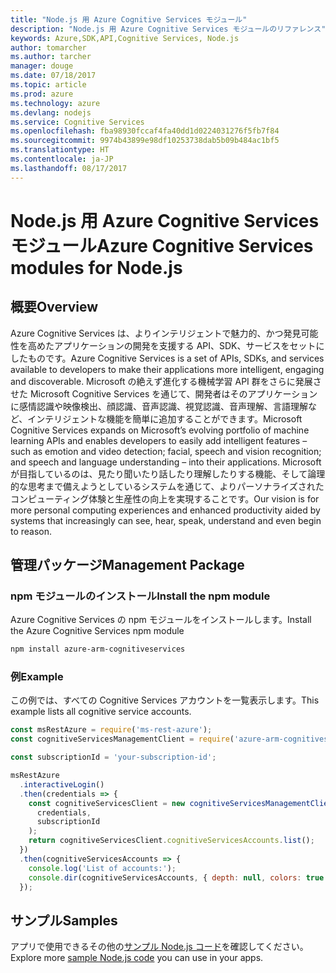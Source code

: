 ```yaml
---
title: "Node.js 用 Azure Cognitive Services モジュール"
description: "Node.js 用 Azure Cognitive Services モジュールのリファレンス"
keywords: Azure,SDK,API,Cognitive Services, Node.js
author: tomarcher
ms.author: tarcher
manager: douge
ms.date: 07/18/2017
ms.topic: article
ms.prod: azure
ms.technology: azure
ms.devlang: nodejs
ms.service: Cognitive Services
ms.openlocfilehash: fba98930fccaf4fa40dd1d0224031276f5fb7f84
ms.sourcegitcommit: 9974b43899e98df10253738dab5b09b484ac1bf5
ms.translationtype: HT
ms.contentlocale: ja-JP
ms.lasthandoff: 08/17/2017
---
```

# <a name="azure-cognitive-services-modules-for-nodejs"></a><span data-ttu-id="d11bf-104">Node.js 用 Azure Cognitive Services モジュール</span><span class="sxs-lookup"><span data-stu-id="d11bf-104">Azure Cognitive Services modules for Node.js</span></span>

## <a name="overview"></a><span data-ttu-id="d11bf-105">概要</span><span class="sxs-lookup"><span data-stu-id="d11bf-105">Overview</span></span>

<span data-ttu-id="d11bf-106">Azure Cognitive Services は、よりインテリジェントで魅力的、かつ発見可能性を高めたアプリケーションの開発を支援する API、SDK、サービスをセットにしたものです。</span><span class="sxs-lookup"><span data-stu-id="d11bf-106">Azure Cognitive Services is a set of APIs, SDKs, and services available to developers to make their applications more intelligent, engaging and discoverable.</span></span> <span data-ttu-id="d11bf-107">Microsoft の絶えず進化する機械学習 API 群をさらに発展させた Microsoft Cognitive Services を通じて、開発者はそのアプリケーションに感情認識や映像検出、顔認識、音声認識、視覚認識、音声理解、言語理解など、インテリジェントな機能を簡単に追加することができます。</span><span class="sxs-lookup"><span data-stu-id="d11bf-107">Microsoft Cognitive Services expands on Microsoft’s evolving portfolio of machine learning APIs and enables developers to easily add intelligent features – such as emotion and video detection; facial, speech and vision recognition; and speech and language understanding – into their applications.</span></span> <span data-ttu-id="d11bf-108">Microsoft が目指しているのは、見たり聞いたり話したり理解したりする機能、そして論理的な思考まで備えようとしているシステムを通じて、よりパーソナライズされたコンピューティング体験と生産性の向上を実現することです。</span><span class="sxs-lookup"><span data-stu-id="d11bf-108">Our vision is for more personal computing experiences and enhanced productivity aided by systems that increasingly can see, hear, speak, understand and even begin to reason.</span></span>

## <a name="management-package"></a><span data-ttu-id="d11bf-109">管理パッケージ</span><span class="sxs-lookup"><span data-stu-id="d11bf-109">Management Package</span></span>

### <a name="install-the-npm-module"></a><span data-ttu-id="d11bf-110">npm モジュールのインストール</span><span class="sxs-lookup"><span data-stu-id="d11bf-110">Install the npm module</span></span>

<span data-ttu-id="d11bf-111">Azure Cognitive Services の npm モジュールをインストールします。</span><span class="sxs-lookup"><span data-stu-id="d11bf-111">Install the Azure Cognitive Services npm module</span></span>

```bash
npm install azure-arm-cognitiveservices
```

### <a name="example"></a><span data-ttu-id="d11bf-112">例</span><span class="sxs-lookup"><span data-stu-id="d11bf-112">Example</span></span>

<span data-ttu-id="d11bf-113">この例では、すべての Cognitive Services アカウントを一覧表示します。</span><span class="sxs-lookup"><span data-stu-id="d11bf-113">This example lists all cognitive service accounts.</span></span>

```javascript
const msRestAzure = require('ms-rest-azure');
const cognitiveServicesManagementClient = require('azure-arm-cognitiveservices');

const subscriptionId = 'your-subscription-id';

msRestAzure
  .interactiveLogin()
  .then(credentials => {
    const cognitiveServicesClient = new cognitiveServicesManagementClient(
      credentials,
      subscriptionId
    );
    return cognitiveServicesClient.cognitiveServicesAccounts.list();
  })
  .then(cognitiveServicesAccounts => {
    console.log('List of accounts:');
    console.dir(cognitiveServicesAccounts, { depth: null, colors: true });    
  });

```

## <a name="samples"></a><span data-ttu-id="d11bf-114">サンプル</span><span class="sxs-lookup"><span data-stu-id="d11bf-114">Samples</span></span>

<span data-ttu-id="d11bf-115">アプリで使用できるその他の[サンプル Node.js コード](https://azure.microsoft.com/resources/samples/?platform=nodejs)を確認してください。</span><span class="sxs-lookup"><span data-stu-id="d11bf-115">Explore more [sample Node.js code](https://azure.microsoft.com/resources/samples/?platform=nodejs) you can use in your apps.</span></span>
